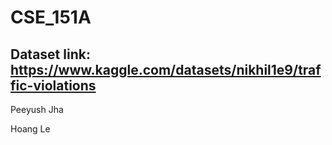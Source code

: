 # CSE_151A
## Dataset link: https://www.kaggle.com/datasets/nikhil1e9/traffic-violations 

Peeyush Jha

Hoang Le
